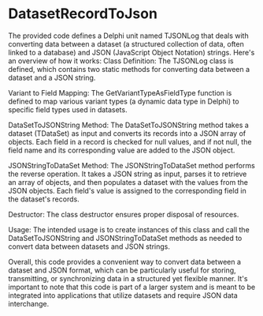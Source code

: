 # DatasetRecordToJson
The provided code defines a Delphi unit named TJSONLog that deals with converting data between a dataset (a structured collection of data, often linked to a database) and JSON (JavaScript Object Notation) strings. Here's an overview of how it works:
Class Definition: The TJSONLog class is defined, which contains two static methods for converting data between a dataset and a JSON string.

Variant to Field Mapping: The GetVariantTypeAsFieldType function is defined to map various variant types (a dynamic data type in Delphi) to specific field types used in datasets.

DataSetToJSONString Method: The DataSetToJSONString method takes a dataset (TDataSet) as input and converts its records into a JSON array of objects. Each field in a record is checked for null values, and if not null, the field name and its corresponding value are added to the JSON object.

JSONStringToDataSet Method: The JSONStringToDataSet method performs the reverse operation. It takes a JSON string as input, parses it to retrieve an array of objects, and then populates a dataset with the values from the JSON objects. Each field's value is assigned to the corresponding field in the dataset's records.

Destructor: The class destructor ensures proper disposal of resources.

Usage: The intended usage is to create instances of this class and call the DataSetToJSONString and JSONStringToDataSet methods as needed to convert data between datasets and JSON strings.

Overall, this code provides a convenient way to convert data between a dataset and JSON format, which can be particularly useful for storing, transmitting, or synchronizing data in a structured yet flexible manner. It's important to note that this code is part of a larger system and is meant to be integrated into applications that utilize datasets and require JSON data interchange.
